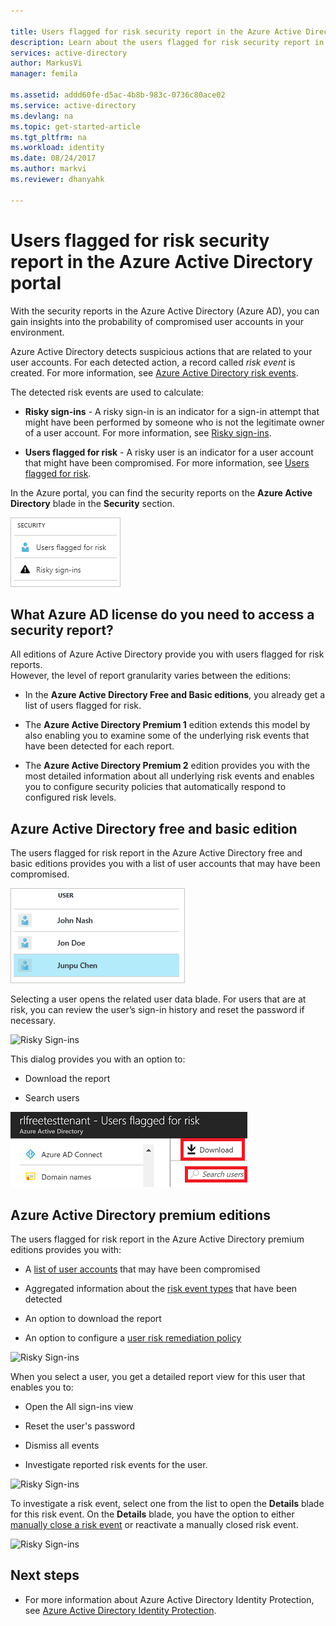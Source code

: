 ```yaml
---

title: Users flagged for risk security report in the Azure Active Directory portal | Microsoft Docs
description: Learn about the users flagged for risk security report in the Azure Active Directory portal
services: active-directory
author: MarkusVi
manager: femila

ms.assetid: addd60fe-d5ac-4b8b-983c-0736c80ace02
ms.service: active-directory
ms.devlang: na
ms.topic: get-started-article
ms.tgt_pltfrm: na
ms.workload: identity
ms.date: 08/24/2017
ms.author: markvi
ms.reviewer: dhanyahk

---
```

# Users flagged for risk security report in the Azure Active Directory portal

With the security reports in the Azure Active Directory (Azure AD), you can gain insights into the probability of compromised user accounts in your environment. 

Azure Active Directory detects suspicious actions that are related to your user accounts. For each detected action, a record called *risk event* is created. For more information, see [Azure Active Directory risk events](active-directory-identity-protection-risk-events.md). 

The detected risk events are used to calculate:

- **Risky sign-ins** - A risky sign-in is an indicator for a sign-in attempt that might have been performed by someone who is not the legitimate owner of a user account. For more information, see [Risky sign-ins](active-directory-identityprotection.md#risky-sign-ins). 

- **Users flagged for risk** - A risky user is an indicator for a user account that might have been compromised. For more information, see [Users flagged for risk](active-directory-identityprotection.md#users-flagged-for-risk).  

In the Azure portal, you can find the security reports on the **Azure Active Directory** blade in the **Security** section.  

![Risky Sign-ins](./media/active-directory-reporting-security-user-at-risk/10.png)



## What Azure AD license do you need to access a security report?  

All editions of Azure Active Directory provide you with users flagged for risk reports.  
However, the level of report granularity varies between the editions: 

- In the **Azure Active Directory Free and Basic editions**, you already get a list of users flagged for risk. 

- The **Azure Active Directory Premium 1** edition extends this model by also enabling you to examine some of the underlying risk events that have been detected for each report. 

- The **Azure Active Directory Premium 2** edition provides you with the most detailed information about all underlying risk events and enables you to configure security policies that automatically respond to configured risk levels.



## Azure Active Directory free and basic edition

The users flagged for risk report in the Azure Active Directory free and basic editions provides you with a list of user accounts that may have been compromised. 


![Risky Sign-ins](./media/active-directory-reporting-security-user-at-risk/03.png)

Selecting a user opens the related user data blade.
For users that are at risk, you can review the user’s sign-in history and reset the password if necessary.

![Risky Sign-ins](./media/active-directory-reporting-security-user-at-risk/46.png)


This dialog provides you with an option to:

- Download the report

- Search users

![Risky Sign-ins](./media/active-directory-reporting-security-user-at-risk/16.png)


## Azure Active Directory premium editions

The users flagged for risk report in the Azure Active Directory premium editions provides you with:

- A [list of user accounts](active-directory-identityprotection.md#users-flagged-for-risk) that may have been compromised 

- Aggregated information about the [risk event types](active-directory-identity-protection-risk-events.md) that have been detected

- An option to download the report

- An option to configure a [user risk remediation policy](active-directory-identityprotection.md#user-risk-security-policy)  


![Risky Sign-ins](./media/active-directory-reporting-security-user-at-risk/71.png)

When you select a user, you get a detailed report view for this user that enables you to:

- Open the All sign-ins view

- Reset the user's password

- Dismiss all events

- Investigate reported risk events for the user. 


![Risky Sign-ins](./media/active-directory-reporting-security-user-at-risk/324.png)


To investigate a risk event, select one from the list to open the **Details** blade for this risk event. On the **Details** blade, you have the option to either [manually close a risk event](active-directory-identityprotection.md#closing-risk-events-manually) or reactivate a manually closed risk event. 


![Risky Sign-ins](./media/active-directory-reporting-security-user-at-risk/325.png)



## Next steps

- For more information about Azure Active Directory Identity Protection, see [Azure Active Directory Identity Protection](active-directory-identityprotection.md).

